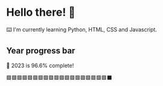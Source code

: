 # Hello there! 👋

⌨️ I'm currently learning Python, HTML, CSS and Javascript.

## Year progress bar

📅 2023 is 96.6% complete!

🟩🟩🟩🟩🟩🟩🟩🟩🟩🟩🟩🟩🟩🟩🟩🟩🟩🟩🟩⬛
